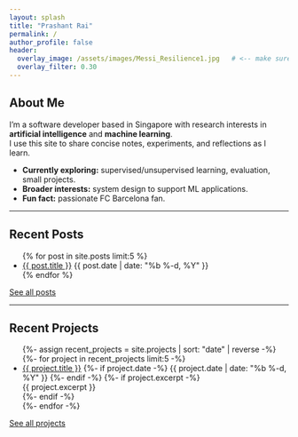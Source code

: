 ```yaml
---
layout: splash
title: "Prashant Rai"
permalink: /
author_profile: false
header:
  overlay_image: /assets/images/Messi_Resilience1.jpg   # <-- make sure this file exists
  overlay_filter: 0.30
---
```



## About Me
I’m a software developer based in Singapore with research interests in **artificial intelligence** and **machine learning**.  
I use this site to share concise notes, experiments, and reflections as I learn.  

- **Currently exploring:** supervised/unsupervised learning, evaluation, small projects.  
- **Broader interests:** system design to support ML applications.  
- **Fun fact:** passionate FC Barcelona fan.

---

## Recent Posts
<ul>
{% for post in site.posts limit:5 %}
  <li>
    <a href="{{ post.url | relative_url }}">{{ post.title }}</a>
    <span class="page__meta">{{ post.date | date: "%b %-d, %Y" }}</span>
  </li>
{% endfor %}
</ul>
<p><a class="btn" href="/blog/">See all posts</a></p>

---

## Recent Projects
<ul>
{%- assign recent_projects = site.projects | sort: "date" | reverse -%}
{%- for project in recent_projects limit:5 -%}
  <li>
    <a href="{{ project.url | relative_url }}">{{ project.title }}</a>
    {%- if project.date -%}
      <span class="page__meta">{{ project.date | date: "%b %-d, %Y" }}</span>
    {%- endif -%}
    {%- if project.excerpt -%}
      <div class="archive__item-excerpt">{{ project.excerpt }}</div>
    {%- endif -%}
  </li>
{%- endfor -%}
</ul>
<p><a class="btn" href="/projects/">See all projects</a></p>
